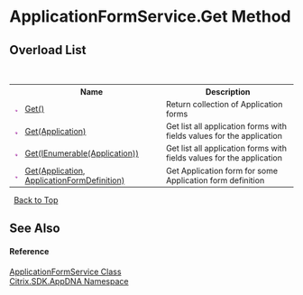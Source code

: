 # ApplicationFormService.Get Method 
 


## Overload List
&nbsp;<table><tr><th></th><th>Name</th><th>Description</th></tr><tr><td>![Public method](media/pubmethod.gif "Public method")</td><td><a href="20608d52-e600-6fe1-0080-b6c88d38786e">Get()</a></td><td>
Return collection of Application forms</td></tr><tr><td>![Public method](media/pubmethod.gif "Public method")</td><td><a href="d2fb8bbf-7d3c-e3ff-030e-f56483eeef29">Get(Application)</a></td><td>
Get list all application forms with fields values for the application</td></tr><tr><td>![Public method](media/pubmethod.gif "Public method")</td><td><a href="a37cf814-fe8f-90e7-e4ad-c67ae418356d">Get(IEnumerable(Application))</a></td><td>
Get list all application forms with fields values for the application</td></tr><tr><td>![Public method](media/pubmethod.gif "Public method")</td><td><a href="5c87bd9e-cb59-5f81-a618-ab3f127115ff">Get(Application, ApplicationFormDefinition)</a></td><td>
Get Application form for some Application form definition</td></tr></table>&nbsp;
<a href="#applicationformservice.get-method">Back to Top</a>

## See Also


#### Reference
<a href="efef6517-aa38-506e-2b5e-788e82f8e06c">ApplicationFormService Class</a><br /><a href="fe2d265b-410b-8b11-1eb4-a790e0b062bf">Citrix.SDK.AppDNA Namespace</a><br />